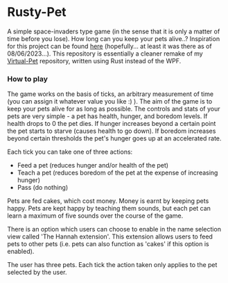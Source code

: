 # Rusty-Pet
A simple space-invaders type game (in the sense that it is only a matter of time before you lose). How long can you keep your pets alive..? Inspiration for this project can be found [here](https://onslowcollege.github.io/2022/13dtc/programming/virtual-pet) (hopefully... at least it was there as of 08/06/2023...). This repository is essentially a cleaner remake of my [Virtual-Pet](https://github.com/gorodnry/Virtual-Pet "https://github.com/gorodonry/Virtual-Pet") repository, written using Rust instead of the WPF.

### How to play
The game works on the basis of ticks, an arbitrary measurement of time (you can assign it whatever value you like :) ). The aim of the game is to keep your pets alive for as long as possible. The controls and stats of your pets are very simple - a pet has health, hunger, and boredom levels. If health drops to 0 the pet dies. If hunger increases beyond a certain point the pet starts to starve (causes health to go down). If boredom increases beyond certain thresholds the pet's hunger goes up at an accelerated rate.

Each tick you can take one of three actions:
<ul>
	<li>Feed a pet (reduces hunger and/or health of the pet)</li>
	<li>Teach a pet (reduces boredom of the pet at the expense of increasing hunger)</li>
	<li>Pass (do nothing)</li>
</ul>

Pets are fed cakes, which cost money. Money is earnt by keeping pets happy. Pets are kept happy by teaching them sounds, but each pet can learn a maximum of five sounds over the course of the game.

There is an option which users can choose to enable in the name selection view called 'The Hannah extension'. This extension allows users to feed pets to other pets (i.e. pets can also function as 'cakes' if this option is enabled).

The user has three pets. Each tick the action taken only applies to the pet selected by the user.
